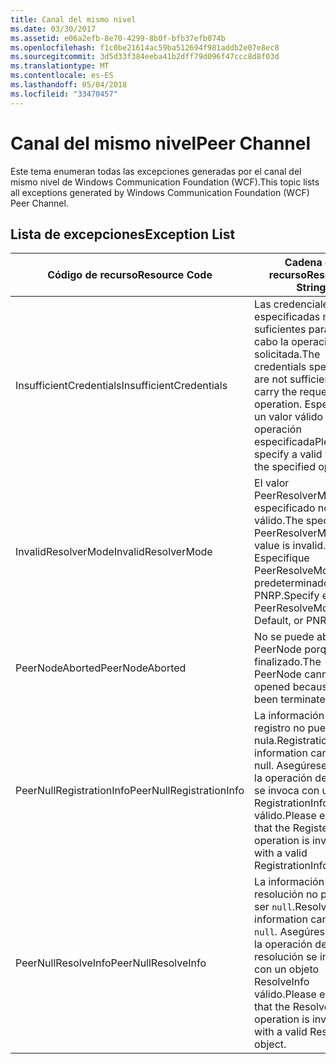 ```yaml
---
title: Canal del mismo nivel
ms.date: 03/30/2017
ms.assetid: e06a2efb-8e70-4299-8b0f-bfb37efb074b
ms.openlocfilehash: f1c0be21614ac59ba512694f981addb2e07e8ec8
ms.sourcegitcommit: 3d5d33f384eeba41b2dff79d096f47ccc8d8f03d
ms.translationtype: MT
ms.contentlocale: es-ES
ms.lasthandoff: 05/04/2018
ms.locfileid: "33470457"
---
```

# <a name="peer-channel"></a><span data-ttu-id="6c542-102">Canal del mismo nivel</span><span class="sxs-lookup"><span data-stu-id="6c542-102">Peer Channel</span></span>
<span data-ttu-id="6c542-103">Este tema enumeran todas las excepciones generadas por el canal del mismo nivel de Windows Communication Foundation (WCF).</span><span class="sxs-lookup"><span data-stu-id="6c542-103">This topic lists all exceptions generated by Windows Communication Foundation (WCF) Peer Channel.</span></span>  
  
## <a name="exception-list"></a><span data-ttu-id="6c542-104">Lista de excepciones</span><span class="sxs-lookup"><span data-stu-id="6c542-104">Exception List</span></span>  
  
|<span data-ttu-id="6c542-105">Código de recurso</span><span class="sxs-lookup"><span data-stu-id="6c542-105">Resource Code</span></span>|<span data-ttu-id="6c542-106">Cadena de recurso</span><span class="sxs-lookup"><span data-stu-id="6c542-106">Resource String</span></span>|  
|-------------------|---------------------|  
|<span data-ttu-id="6c542-107">InsufficientCredentials</span><span class="sxs-lookup"><span data-stu-id="6c542-107">InsufficientCredentials</span></span>|<span data-ttu-id="6c542-108">Las credenciales especificadas no son suficientes para llevar a cabo la operación solicitada.</span><span class="sxs-lookup"><span data-stu-id="6c542-108">The credentials specified are not sufficient to carry the requested operation.</span></span> <span data-ttu-id="6c542-109">Especificar un valor válido para la operación especificada</span><span class="sxs-lookup"><span data-stu-id="6c542-109">Please specify a valid value for the specified operation</span></span>|  
|<span data-ttu-id="6c542-110">InvalidResolverMode</span><span class="sxs-lookup"><span data-stu-id="6c542-110">InvalidResolverMode</span></span>|<span data-ttu-id="6c542-111">El valor PeerResolverMode especificado no es válido.</span><span class="sxs-lookup"><span data-stu-id="6c542-111">The specified PeerResolverMode value is invalid.</span></span> <span data-ttu-id="6c542-112">Especifique PeerResolveMode.Auto, predeterminado o PNRP.</span><span class="sxs-lookup"><span data-stu-id="6c542-112">Specify either PeerResolveMode.Auto, Default, or PNRP.</span></span>|  
|<span data-ttu-id="6c542-113">PeerNodeAborted</span><span class="sxs-lookup"><span data-stu-id="6c542-113">PeerNodeAborted</span></span>|<span data-ttu-id="6c542-114">No se puede abrir PeerNode porque se ha finalizado.</span><span class="sxs-lookup"><span data-stu-id="6c542-114">The PeerNode cannot be opened because it has been terminated.</span></span>|  
|<span data-ttu-id="6c542-115">PeerNullRegistrationInfo</span><span class="sxs-lookup"><span data-stu-id="6c542-115">PeerNullRegistrationInfo</span></span>|<span data-ttu-id="6c542-116">La información de registro no puede ser nula.</span><span class="sxs-lookup"><span data-stu-id="6c542-116">Registration information cannot be null.</span></span> <span data-ttu-id="6c542-117">Asegúrese de que la operación de registro se invoca con un objeto RegistrationInfo válido.</span><span class="sxs-lookup"><span data-stu-id="6c542-117">Please ensure that the Register operation is invoked with a valid RegistrationInfo object.</span></span>|  
|<span data-ttu-id="6c542-118">PeerNullResolveInfo</span><span class="sxs-lookup"><span data-stu-id="6c542-118">PeerNullResolveInfo</span></span>|<span data-ttu-id="6c542-119">La información de resolución no puede ser `null`.</span><span class="sxs-lookup"><span data-stu-id="6c542-119">Resolve information cannot be `null`.</span></span> <span data-ttu-id="6c542-120">Asegúrese de que la operación de resolución se invoca con un objeto ResolveInfo válido.</span><span class="sxs-lookup"><span data-stu-id="6c542-120">Please ensure that the Resolve operation is invoked with a valid ResolveInfo object.</span></span>|
